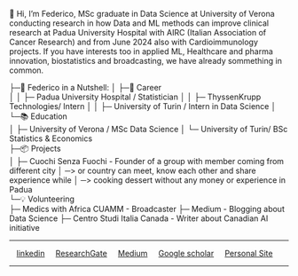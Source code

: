 👋 Hi, I’m Federico, MSc graduate in Data Science at University of Verona conducting research in how Data and ML methods can improve clinical research at Padua University Hospital with AIRC (Italian Association of Cancer Research) and from June 2024 also with Cardioimmunology projects. 
If you have interests too in applied ML, Healthcare and pharma innovation, biostatistics and broadcasting, we have already sommething in common.

├─🚀 Federico in a Nutshell:
│ ├─💼 Career  
│ │ ├─ Padua University Hospital / Statistician 
│ │ ├─ ThyssenKrupp Technologies/ Intern
│ │ ├─ University of Turin / Intern in Data Science
│ └─📚 Education  
│   ├─ University of Verona / MSc Data Science 
│   └─ University of Turin/ BSc Statistics & Economics  
├─📦 Projects  
│ ├─ Cuochi Senza Fuochi - Founder of a group with member coming from different city
│ ─> or country can meet, know each other and share experience while
│ ─> cooking dessert without any money or experience in Padua  
└─💡 Volunteering  
   ├─ Medics with Africa CUAMM - Broadcaster 
   ├─ Medium - Blogging about Data Science
   ├─ Centro Studi Italia Canada - Writer about Canadian AI initiative 


<hr>
<p align=center>
<div class="col-lg-4 text-center">
  <div class="profile">
      <!-- <img src="./images/face_016.jpg" width="120" height="160" > -->
      <!-- <h2>Contacts</h2> -->
      <!-- <img height="20" width="20" src="./assets/icons/mail.svg" /> <a class="contact-link"href=""> federico.scognami@gmail.com</a>
      <img height="20" width="20" src="./assets/icons/graduation.svg" /> <a class="contact-link"href="https://scholar.google.com/citations?user=spL439oAAAAJ&hl=en"> Google Scholar</a>
      <img height="20" width="20" src="./assets/icons/user.svg" /> <a class="contact-link"href="https://pierbeneventano.github.io/CV/CV_Beneventano.pdf"> Curriculum vitae</a> -->
      <p align=center>
      <a href="https://www.linkedin.com/in/federico-scognamiglio/">linkedin</a> &nbsp  &nbsp
      <a href="https://www.researchgate.net/profile/Federico-Scognamiglio">ResearchGate</a> &nbsp  &nbsp 
      <a href="https://federico-scognamiglio.medium.com">Medium</a> &nbsp  &nbsp 
      <a href="https://scholar.google.it/citations?user=xk0Wj-0AAAAJ&hl=it&oi=ao#">Google scholar</a> &nbsp  &nbsp
      <a href="https://github.com/fdeloscogna/Blog/deployments/github-pages">Personal Site</a> &nbsp  &nbsp 
      </p>
  </div>
</div>
<hr>


 




